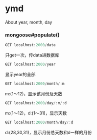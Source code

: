 # ymd
About year, month, day

### mongoose#populate()
```js
GET localhost:2000/data
```
只get一次，传data进数据库
```js
GET localhost:2000/year
```
显示year的全部
```js
GET localhost:2000/month/:m
```
m:(1～12)，显示该月份及天数
```js
GET localhost:2000/day/:m/:d
```
m:(1～12)，d:(1～31)，显示天数
```js
GET localhost:2000/month/day/:d
```
d:(28,30,31)，显示月份总天数和d一样的月份